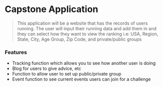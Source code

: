# Capstone Application

> This application will be a website that has the records of users running. The user will input their running data and add them in and they can select how they want to view the ranking i.e: USA, Region, State, City, Age Group, Zip Code, and private/public groups

### Features 

- Tracking function which allows you to see how another user is doing
- Blog for users to give advice, etc
- Function to allow user to set up public/private group
- Event function to see current events users can join for a challenge